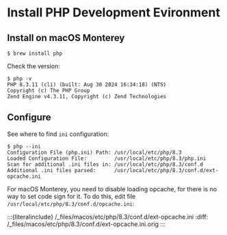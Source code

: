 # Install PHP Development Evironment

## Install on macOS Monterey

```console
$ brew install php
```

Check the version:

```console
$ php -v
PHP 8.3.11 (cli) (built: Aug 30 2024 16:34:18) (NTS)
Copyright (c) The PHP Group
Zend Engine v4.3.11, Copyright (c) Zend Technologies
```

## Configure

See where to find `ini` configuration:

```console
$ php --ini
Configuration File (php.ini) Path: /usr/local/etc/php/8.3
Loaded Configuration File:         /usr/local/etc/php/8.3/php.ini
Scan for additional .ini files in: /usr/local/etc/php/8.3/conf.d
Additional .ini files parsed:      /usr/local/etc/php/8.3/conf.d/ext-opcache.ini
```

For macOS Monterey, you need to disable loading opcache, for there is no way to set code sign for it. To do this, edit file `/usr/local/etc/php/8.3/conf.d/opcache.ini`:

:::{literalinclude} /_files/macos/etc/php/8.3/conf.d/ext-opcache.ini
:diff: /_files/macos/etc/php/8.3/conf.d/ext-opcache.ini.orig
:::
